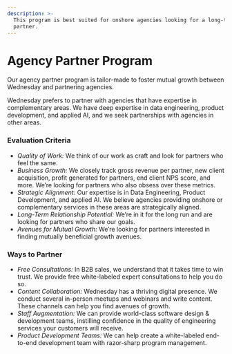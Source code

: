 ```yaml
---
description: >-
  This program is best suited for onshore agencies looking for a long-term
  partner.
---
```


# Agency Partner Program

Our agency partner program is tailor-made to foster mutual growth between Wednesday and partnering agencies.

Wednesday prefers to partner with agencies that have expertise in complementary areas. We have deep expertise in data engineering, product development, and applied AI, and we seek partnerships with agencies in other areas.

### Evaluation Criteria

* _Quality of Work:_ We think of our work as craft and look for partners who feel the same.
* _Business Growth:_ We closely track gross revenue per partner, new client acquisition, profit generated for partners, end client NPS score, and more. We’re looking for partners who also obsess over these metrics.
* _Strategic Alignment:_ Our expertise is in Data Engineering, Product Development, and applied AI. We believe agencies providing onshore or complementary services in these areas are strategically aligned.
* _Long-Term Relationship Potential:_ We’re in it for the long run and are looking for partners who share our goals.
* _Avenues for Mutual Growth:_ We’re looking for partners interested in finding mutually beneficial growth avenues.

### Ways to Partner

* _Free Consultations:_ In B2B sales, we understand that it takes time to win trust. We provide free white-labeled expert consultations to help you do so.
* _Content Collaboration:_ Wednesday has a thriving digital presence. We conduct several in-person meetups and webinars and write content. These channels can help you find avenues of growth.
* _Staff Augmentation:_ We can provide world-class software design & development teams, instilling confidence in the quality of engineering services your customers will receive.
* _Product Development Teams:_ We can help create a white-labeled end-to-end development team with razor-sharp program management.
